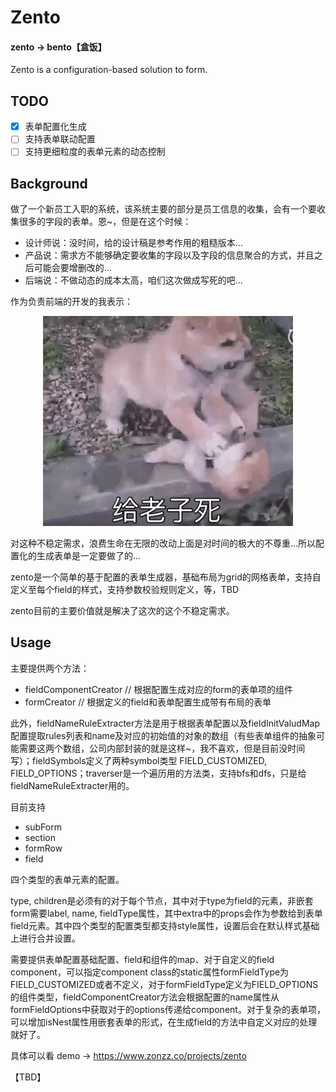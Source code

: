 # Zento

#### zento -> bento【盒饭】

Zento is a configuration-based solution to form.

## TODO

* [x] 表单配置化生成
* [ ] 支持表单联动配置
* [ ] 支持更细粒度的表单元素的动态控制

## Background

做了一个新员工入职的系统，该系统主要的部分是员工信息的收集，会有一个要收集很多的字段的表单。恩~，但是在这个时候：

* 设计师说：没时间，给的设计稿是参考作用的粗糙版本...
* 产品说：需求方不能够确定要收集的字段以及字段的信息聚合的方式，并且之后可能会要增删改的...
* 后端说：不做动态的成本太高，咱们这次做成写死的吧...

作为负责前端的开发的我表示：

<p align="center">
  <img width="400px" src="./godie.gif" />
</p>

对这种不稳定需求，浪费生命在无限的改动上面是对时间的极大的不尊重...所以配置化的生成表单是一定要做了的...

zento是一个简单的基于配置的表单生成器，基础布局为grid的网格表单，支持自定义至每个field的样式，支持参数校验规则定义，等，TBD

zento目前的主要价值就是解决了这次的这个不稳定需求。

## Usage

主要提供两个方法：

* fieldComponentCreator // 根据配置生成对应的form的表单项的组件
* formCreator // 根据定义的field和表单配置生成带有布局的表单

此外，fieldNameRuleExtracter方法是用于根据表单配置以及fieldInitValudMap配置提取rules列表和name及对应的初始值的对象的数组（有些表单组件的抽象可能需要这两个数组，公司内部封装的就是这样~，我不喜欢，但是目前没时间写）；fieldSymbols定义了两种symbol类型 FIELD_CUSTOMIZED, FIELD_OPTIONS；traverser是一个遍历用的方法类，支持bfs和dfs，只是给fieldNameRuleExtracter用的。

目前支持

* subForm
* section
* formRow
* field

四个类型的表单元素的配置。

type, children是必须有的对于每个节点，其中对于type为field的元素，非嵌套form需要label, name, fieldType属性，其中extra中的props会作为参数给到表单field元素。其中四个类型的配置类型都支持style属性，设置后会在默认样式基础上进行合并设置。

需要提供表单配置基础配置、field和组件的map、对于自定义的field component，可以指定component class的static属性formFieldType为FIELD_CUSTOMIZED或者不定义，对于formFieldType定义为FIELD_OPTIONS的组件类型，fieldComponentCreator方法会根据配置的name属性从formFieldOptions中获取对于的options传递给component。对于复杂的表单项，可以增加isNest属性用嵌套表单的形式，在生成field的方法中自定义对应的处理就好了。

具体可以看 demo -> https://www.zonzz.co/projects/zento

【TBD】
